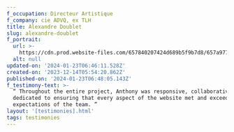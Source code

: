 ```yaml
---
f_occupation: Directeur Artistique
f_company: cie ADVQ, ex TLH
title: Alexandre Doublet
slug: alexandre-doublet
f_portrait:
  url: >-
    https://cdn.prod.website-files.com/657840207424d689b5f9b7d8/657a977769ebe4f4cfe6bf9a_alexandre.webp
  alt: null
updated-on: '2024-01-23T06:46:11.528Z'
created-on: '2023-12-14T05:54:20.862Z'
published-on: '2024-01-23T06:48:05.143Z'
f_testimony-text: >-
  “ Throughout the entire project, Anthony was responsive, collaborative, and
  dedicated to ensuring that every aspect of the website met and exceeded the
  expectations of the team. ”
layout: '[testimonies].html'
tags: testimonies
---
```



